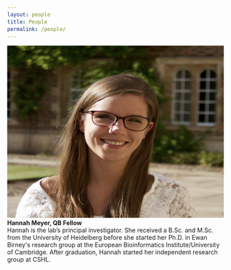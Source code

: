 ```yaml
---
layout: people
title: People
permalink: /people/
---
```


<div class="responsive">
  <div class="gallery">
    <img src="/img/hannah.jpg" alt="" width="800" height="400">
    <div class="desc">
    <strong>Hannah Meyer, QB Fellow</strong><br>
    Hannah is the lab’s principal investigator. She received a B.Sc. and M.Sc. from
    the University of Heidelberg before she started her Ph.D. in Ewan Birney's research group
    at the European Bioinformatics Institute/University of Cambridge. After graduation, Hannah
    started her independent research group at CSHL.
    </div>
  </div>
</div>

